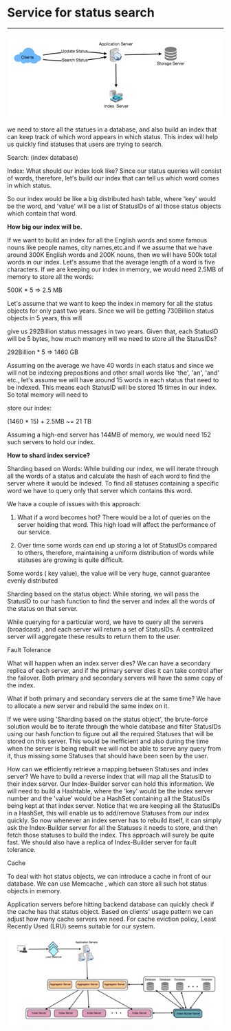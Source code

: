 # Service for status search



---

![](../../media/Stream^JSearch-Twitter-Search-Service-for-status-search-image1.png)





we need to store all the statues in a database, and also build an index that can keep track of which word appears in which status. This index will help us quickly find statuses that users are trying to search.





Search: (index database)



Index: What should our index look like? Since our status queries will consist of words, therefore, let's build our index that can tell us which word comes in which status.



So our index would be like a big distributed hash table, where 'key' would be the word, and 'value' will be a list of StatusIDs of all those status objects which contain that word.





**How big our index will be.**



If we want to build an index for all the English words and some famous nouns like people names, city names,etc.and if we assume that we have around 300K English words and 200K nouns, then we will have 500k total words in our index. Let's assume that the average length of a word is five characters. If we are keeping our index in memory, we would need 2.5MB of memory to store all the words:



500K * 5 => 2.5 MB



Let's assume that we want to keep the index in memory for all the status objects for only past two years. Since we will be getting 730Billion status objects in 5 years, this will



give us 292Billion status messages in two years. Given that, each StatusID will be 5 bytes, how much memory will we need to store all the StatusIDs?



292Billion * 5 => 1460 GB





Assuming on the average we have 40 words in each status and since we will not be indexing prepositions and other small words like 'the', 'an', 'and' etc., let's assume we will have around 15 words in each status that need to be indexed. This means each StatusID will be stored 15 times in our index. So total memory will need to



store our index:



(1460 * 15) + 2.5MB ~= 21 TB



Assuming a high-end server has 144MB of memory, we would need 152 such servers to hold our index.







**How to shard index service?**



Sharding based on Words: While building our index, we will iterate through all the words of a status and calculate the hash of each word to find the server where it would be indexed. To find all statuses containing a specific word we have to query only that server which contains this word.



We have a couple of issues with this approach:



1. What if a word becomes hot? There would be a lot of queries on the server holding that word. This high load will affect the performance of our service.



2. Over time some words can end up storing a lot of StatusIDs compared to others, therefore, maintaining a uniform distribution of words while statuses are growing is quite difficult.



Some words ( key value), the value will be very huge, cannot guarantee evenly distributed







Sharding based on the status object: While storing, we will pass the StatusID to our hash function to find the server and index all the words of the status on that server.



While querying for a particular word, we have to query all the servers (broadcast) , and each server will return a set of StatusIDs. A centralized server will aggregate these results to return them to the user.





Fault Tolerance



What will happen when an index server dies? We can have a secondary replica of each server, and if the primary server dies it can take control after the failover. Both primary and secondary servers will have the same copy of the index.



What if both primary and secondary servers die at the same time? We have to allocate a new server and rebuild the same index on it.



If we were using 'Sharding based on the status object', the brute-force solution would be to iterate through the whole database and filter StatusIDs using our hash function to figure out all the required Statuses that will be stored on this server. This would be inefficient and also during the time when the server is being rebuilt we will not be able to serve any query from it, thus missing some Statuses that should have been seen by the user.



How can we efficiently retrieve a mapping between Statuses and index server? We have to build a reverse index that will map all the StatusID to their index server. Our Index-Builder server can hold this information. We will need to build a Hashtable, where the 'key' would be the index server number and the 'value' would be a HashSet containing all the StatusIDs being kept at that index server. Notice that we are keeping all the StatusIDs in a HashSet, this will enable us to add/remove Statuses from our index quickly. So now whenever an index server has to rebuild itself, it can simply ask the Index-Builder server for all the Statuses it needs to store, and then fetch those statuses to build the index. This approach will surely be quite fast. We should also have a replica of Index-Builder server for fault tolerance.



Cache



To deal with hot status objects, we can introduce a cache in front of our database. We can use Memcache , which can store all such hot status objects in memory.



Application servers before hitting backend database can quickly check if the cache has that status object. Based on clients' usage pattern we can adjust how many cache servers we need. For cache eviction policy, Least Recently Used (LRU) seems suitable for our system.







![Load Index Server al an cer Index Server Application Servers Index Server Database Index Server Database Database Index-guilder Serv Database ](../../media/Stream^JSearch-Twitter-Search-Service-for-status-search-image2.png)






